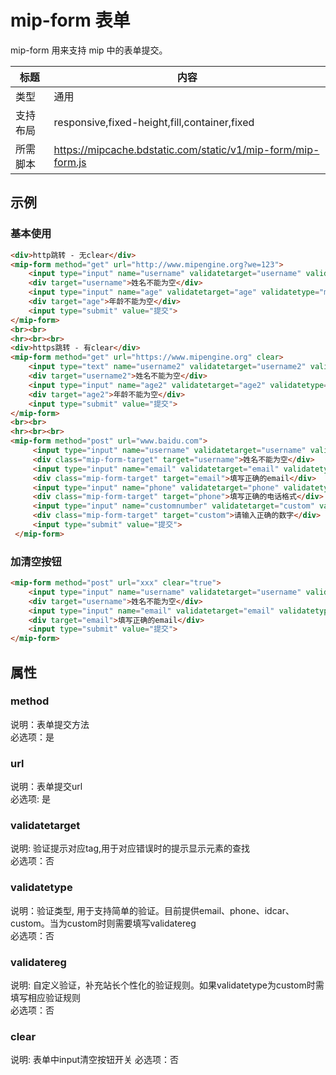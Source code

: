 # mip-form 表单

mip-form 用来支持 mip 中的表单提交。

标题|内容
----|----
类型|通用
支持布局|responsive,fixed-height,fill,container,fixed
所需脚本|https://mipcache.bdstatic.com/static/v1/mip-form/mip-form.js

## 示例

### 基本使用

```html
<div>http跳转 - 无clear</div>
<mip-form method="get" url="http://www.mipengine.org?we=123">
    <input type="input" name="username" validatetarget="username" validatetype="must" placeholder="姓名">
    <div target="username">姓名不能为空</div>
    <input type="input" name="age" validatetarget="age" validatetype="must" placeholder="年龄">
    <div target="age">年龄不能为空</div>
    <input type="submit" value="提交">
</mip-form>
<br><br>
<hr><br><br>
<div>https跳转 - 有clear</div>
<mip-form method="get" url="https://www.mipengine.org" clear>
    <input type="text" name="username2" validatetarget="username2" validatetype="must" placeholder="姓名">
    <div target="username2">姓名不能为空</div>
    <input type="input" name="age2" validatetarget="age2" validatetype="must" placeholder="年龄">
    <div target="age2">年龄不能为空</div>
    <input type="submit" value="提交">
</mip-form>
<br><br>
<hr><br><br>
<mip-form method="post" url="www.baidu.com">
     <input type="input" name="username" validatetarget="username" validatetype="must" placeholder="姓名">
     <div class="mip-form-target" target="username">姓名不能为空</div>
     <input type="input" name="email" validatetarget="email" validatetype="email" placeholder="邮件">
     <div class="mip-form-target" target="email">填写正确的email</div>
     <input type="input" name="phone" validatetarget="phone" validatetype="phone" placeholder="电话">
     <div class="mip-form-target" target="phone">填写正确的电话格式</div>
     <input type="input" name="customnumber" validatetarget="custom" validatetype="custom" validatereg=^[0-9]*$ placeholder="我是自定义验证规则数字">
     <div class="mip-form-target" target="custom">请输入正确的数字</div>
     <input type="submit" value="提交">
 </mip-form>
```
### 加清空按钮

```html
<mip-form method="post" url="xxx" clear="true">
    <input type="input" name="username" validatetarget="username" validatetype="must" placeholder="姓名">
    <div target="username">姓名不能为空</div>
    <input type="input" name="email" validatetarget="email" validatetype="email" placeholder="邮件">
    <div target="email">填写正确的email</div>
    <input type="submit" value="提交">
</mip-form>
```

## 属性

### method

说明：表单提交方法  
必选项：是  

### url

说明：表单提交url   
必选项: 是  

### validatetarget

说明:  验证提示对应tag,用于对应错误时的提示显示元素的查找    
必选项：否   

### validatetype

说明：验证类型, 用于支持简单的验证。目前提供email、phone、idcar、custom。当为custom时则需要填写validatereg    
必选项：否   

### validatereg

说明: 自定义验证，补充站长个性化的验证规则。如果validatetype为custom时需填写相应验证规则  
必选项：否

### clear

说明: 表单中input清空按钮开关 
必选项：否  

